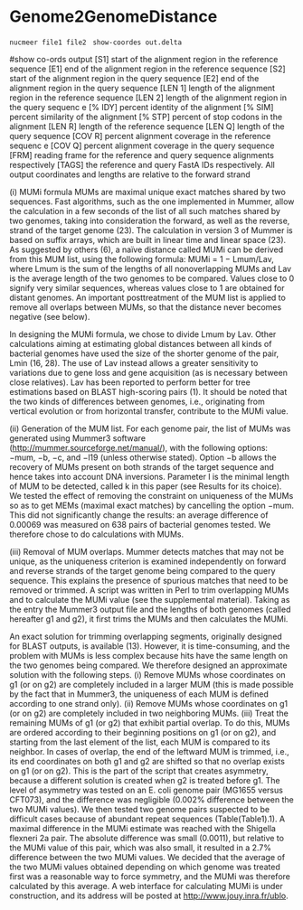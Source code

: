 # Genome2GenomeDistance

`nucmeer file1 file2 `
`show-coordes out.delta`

#show co-ords output
[S1] start of the alignment region in the reference sequence
 [E1] end of the alignment region in the reference sequence
 [S2] start of the alignment region in the query sequence
 [E2] end of the alignment region in the query sequence
 [LEN 1] length of the alignment region in the reference sequence
 [LEN 2] length of the alignment region in the query sequenc
e
 [% IDY] percent identity of the alignment
 [% SIM] percent similarity of the alignment
 [% STP] percent of stop codons in the alignment
 [LEN R] length of the reference sequence
 [LEN Q] length of the query sequence
 [COV R] percent alignment coverage in the reference sequenc
e
 [COV Q] percent alignment coverage in the query sequence
 [FRM] reading frame for the reference and query sequence alignments respectively
 [TAGS] the reference and query FastA IDs respectively.
 All output coordinates and lengths are relative to the forward strand
 
 (i) MUMi formula
 MUMs are maximal unique exact matches shared by two sequences. Fast algorithms, such as the one implemented in Mummer, allow the calculation in a few seconds of the list of all such matches shared by two genomes, taking into consideration the forward, as well as the reverse, strand of the target genome (23). The calculation in version 3 of Mummer is based on suffix arrays, which are built in linear time and linear space (23). As suggested by others (6), a naïve distance called MUMi can be derived from this MUM list, using the following formula: MUMi = 1 − Lmum/Lav, where Lmum is the sum of the lengths of all nonoverlapping MUMs and Lav is the average length of the two genomes to be compared. Values close to 0 signify very similar sequences, whereas values close to 1 are obtained for distant genomes. An important posttreatment of the MUM list is applied to remove all overlaps between MUMs, so that the distance never becomes negative (see below).

In designing the MUMi formula, we chose to divide Lmum by Lav. Other calculations aiming at estimating global distances between all kinds of bacterial genomes have used the size of the shorter genome of the pair, Lmin (16, 28). The use of Lav instead allows a greater sensitivity to variations due to gene loss and gene acquisition (as is necessary between close relatives). Lav has been reported to perform better for tree estimations based on BLAST high-scoring pairs (1). It should be noted that the two kinds of differences between genomes, i.e., originating from vertical evolution or from horizontal transfer, contribute to the MUMi value.

(ii) Generation of the MUM list.
For each genome pair, the list of MUMs was generated using Mummer3 software (http://mummer.sourceforge.net/manual/), with the following options: −mum, −b, −c, and −l19 (unless otherwise stated). Option −b allows the recovery of MUMs present on both strands of the target sequence and hence takes into account DNA inversions. Parameter l is the minimal length of MUM to be detected, called k in this paper (see Results for its choice). We tested the effect of removing the constraint on uniqueness of the MUMs so as to get MEMs (maximal exact matches) by cancelling the option −mum. This did not significantly change the results: an average difference of 0.00069 was measured on 638 pairs of bacterial genomes tested. We therefore chose to do calculations with MUMs.

(iii) Removal of MUM overlaps.
Mummer detects matches that may not be unique, as the uniqueness criterion is examined independently on forward and reverse strands of the target genome being compared to the query sequence. This explains the presence of spurious matches that need to be removed or trimmed. A script was written in Perl to trim overlapping MUMs and to calculate the MUMi value (see the supplemental material). Taking as the entry the Mummer3 output file and the lengths of both genomes (called hereafter g1 and g2), it first trims the MUMs and then calculates the MUMi.

An exact solution for trimming overlapping segments, originally designed for BLAST outputs, is available (13). However, it is time-consuming, and the problem with MUMs is less complex because hits have the same length on the two genomes being compared. We therefore designed an approximate solution with the following steps. (i) Remove MUMs whose coordinates on g1 (or on g2) are completely included in a larger MUM (this is made possible by the fact that in Mummer3, the uniqueness of each MUM is defined according to one strand only). (ii) Remove MUMs whose coordinates on g1 (or on g2) are completely included in two neighboring MUMs. (iii) Treat the remaining MUMs of g1 (or g2) that exhibit partial overlap. To do this, MUMs are ordered according to their beginning positions on g1 (or on g2), and starting from the last element of the list, each MUM is compared to its neighbor. In cases of overlap, the end of the leftward MUM is trimmed, i.e., its end coordinates on both g1 and g2 are shifted so that no overlap exists on g1 (or on g2). This is the part of the script that creates asymmetry, because a different solution is created when g2 is treated before g1. The level of asymmetry was tested on an E. coli genome pair (MG1655 versus CFT073), and the difference was negligible (0.002% difference between the two MUMi values). We then tested two genome pairs suspected to be difficult cases because of abundant repeat sequences (Table ​(Table1).1). A maximal difference in the MUMi estimate was reached with the Shigella flexneri 2a pair. The absolute difference was small (0.0011), but relative to the MUMi value of this pair, which was also small, it resulted in a 2.7% difference between the two MUMi values. We decided that the average of the two MUMi values obtained depending on which genome was treated first was a reasonable way to force symmetry, and the MUMi was therefore calculated by this average. A web interface for calculating MUMi is under construction, and its address will be posted at http://www.jouy.inra.fr/ublo.
